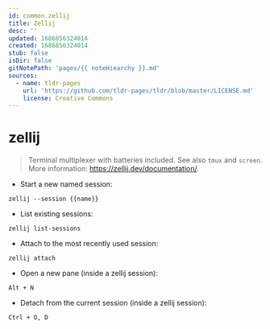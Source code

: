 ```yaml
---
id: common.zellij
title: Zellij
desc: ''
updated: 1686856324014
created: 1686856324014
stub: false
isDir: false
gitNotePath: 'pages/{{ noteHiearchy }}.md'
sources:
  - name: tldr-pages
    url: 'https://github.com/tldr-pages/tldr/blob/master/LICENSE.md'
    license: Creative Commons
---
```

# zellij

> Terminal multiplexer with batteries included.
> See also `tmux` and `screen`.
> More information: <https://zellij.dev/documentation/>.

- Start a new named session:

`zellij --session {{name}}`

- List existing sessions:

`zellij list-sessions`

- Attach to the most recently used session:

`zellij attach`

- Open a new pane (inside a zellij session):

`Alt + N`

- Detach from the current session (inside a zellij session):

`Ctrl + O, D`

